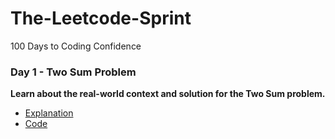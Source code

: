 # The-Leetcode-Sprint
100 Days to Coding Confidence

### Day 1 - Two Sum Problem

**Learn about the real-world context and solution for the Two Sum problem.**

- [Explanation](https://github.com/skjha1/The-Leetcode-Sprint/blob/main/Day%201/two_sum.md)
- [Code](https://github.com/skjha1/The-Leetcode-Sprint/blob/main/Day%201/TWO_SUM/two_sum.java)



